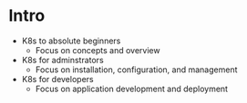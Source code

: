 # Intro

- K8s to absolute beginners
  - Focus on concepts and overview
- K8s for adminstrators
  - Focus on installation, configuration, and management
- K8s for developers
  - Focus on application development and deployment
